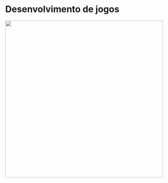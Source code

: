 # Desenvolvimento de jogos
<a href="https://watercup.itch.io"><img src="https://github.com/Nerd0000/Desenvolvimento-de-jogos/blob/master/img.jpg" width="500"/></a>
